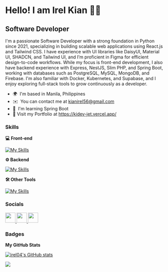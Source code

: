 Hello! I am Irel Kian 👩‍💻 
============================================================================================================================================

Software Developer
------------------------

I'm a passionate Software Developer with a strong foundation in Python since 2021, specializing in building scalable web applications using React.js and Tailwind CSS. I have experience with UI libraries like DaisyUI, Material UI, SHADCN, and Tailwind UI, and I’m proficient in Figma for efficient design-to-code workflows. While my focus is front-end development, I also have backend experience with Express, NestJS, Slim PHP, and Spring Boot, working with databases such as PostgreSQL, MySQL, MongoDB, and Firebase. I'm also familiar with Docker, Kubernetes, and Supabase, and I enjoy exploring full-stack tools to grow continuously as a developer.

* 🌍  I'm based in Manila, Philippines
* ✉️  You can contact me at [kianirel56@gmail.com](mailto:kianirel56@gmail.com)
* 🧠  I'm learning Spring Boot
* 💼  Visit my Portfolio at https://kidev-jet.vercel.app/

### Skills

**💻 Front-end**

[![My Skills](https://skillicons.dev/icons?i=react,js,ts,html,css,next,tailwind,materialui)](https://skillicons.dev)

**⚙ Backend**

[![My Skills](https://skillicons.dev/icons?i=java,spring,nodejs,express,nestjs,php,postgres,mysql,mongodb,supabase,firebase,docker)](https://skillicons.dev)

**🛠 Other Tools**

[![My Skills](https://skillicons.dev/icons?i=vscode,postman,arduino,git,bash)](https://skillicons.dev)




### Socials

<p align="left"> <a href="https://www.facebook.com/kianirel.dev" target="_blank" rel="noreferrer"> <picture> <source media="(prefers-color-scheme: dark)" srcset="https://raw.githubusercontent.com/danielcranney/readme-generator/main/public/icons/socials/facebook-dark.svg" /> <source media="(prefers-color-scheme: light)" srcset="https://raw.githubusercontent.com/danielcranney/readme-generator/main/public/icons/socials/facebook.svg" /> <img src="https://raw.githubusercontent.com/danielcranney/readme-generator/main/public/icons/socials/facebook.svg" width="32" height="32" /> </picture> </a> <a href="https://www.github.com/irel04" target="_blank" rel="noreferrer"> <picture> <source media="(prefers-color-scheme: dark)" srcset="https://raw.githubusercontent.com/danielcranney/readme-generator/main/public/icons/socials/github-dark.svg" /> <source media="(prefers-color-scheme: light)" srcset="https://raw.githubusercontent.com/danielcranney/readme-generator/main/public/icons/socials/github.svg" /> <img src="https://raw.githubusercontent.com/danielcranney/readme-generator/main/public/icons/socials/github.svg" width="32" height="32" /> </picture> </a> <a href="https://www.linkedin.com/in/kianirel" target="_blank" rel="noreferrer"> <picture> <source media="(prefers-color-scheme: dark)" srcset="https://raw.githubusercontent.com/danielcranney/readme-generator/main/public/icons/socials/linkedin-dark.svg" /> <source media="(prefers-color-scheme: light)" srcset="https://raw.githubusercontent.com/danielcranney/readme-generator/main/public/icons/socials/linkedin.svg" /> <img src="https://raw.githubusercontent.com/danielcranney/readme-generator/main/public/icons/socials/linkedin.svg" width="32" height="32" /> </picture> </a></p>

### Badges

<b>My GitHub Stats</b>

<a href="http://www.github.com/irel04"><img src="https://github-readme-stats.vercel.app/api?username=irel04&show_icons=true&hide=&count_private=true&title_color=0891b2&text_color=ffffff&icon_color=0891b2&bg_color=1c1917&hide_border=true&show_icons=true" alt="irel04's GitHub stats" /></a>

<a href="http://www.github.com/irel04"><img src="https://github-readme-streak-stats.herokuapp.com/?user=irel04&stroke=ffffff&background=1c1917&ring=0891b2&fire=0891b2&currStreakNum=ffffff&currStreakLabel=0891b2&sideNums=ffffff&sideLabels=ffffff&dates=ffffff&hide_border=true" /></a>
